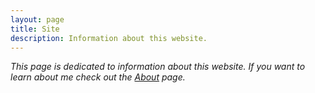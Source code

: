 ```yaml
---
layout: page
title: Site
description: Information about this website.
---
```

*This page is dedicated to information about this website. If you want to learn about me*
*check out the [About](/about) page.*